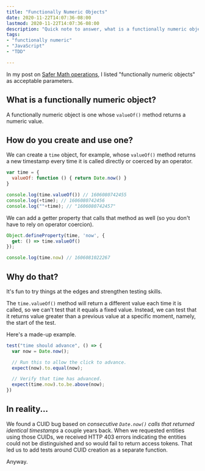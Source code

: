 ```yaml
---
title: "Functionally Numeric Objects"
date: 2020-11-22T14:07:36-08:00
lastmod: 2020-11-22T14:07:36-08:00
description: "Quick note to answer, what is a functionally numeric object and how would you create and use one?"
tags:
- "functionally numeric"
- "JavaScript"
- "TDD"

---
```


In my post on [Safer Math operations](/posts/2020/08/17/safer-math-operations-in-javascript-using-tdd/), I listed "functionally numeric objects" as acceptable parameters.

## What is a functionally numeric object?

A functionally numeric object is one whose `valueOf()` method returns a numeric value.

## How do you create and use one?

We can create a `time` object, for example, whose `valueOf()` method returns a new timestamp every time it is called directly or coerced by an operator.

```js
var time = {
  valueOf: function () { return Date.now() }
}

console.log(time.valueOf()) // 1606080742455
console.log(+time); // 1606080742456
console.log(""+time); // "1606080742457"
```

We can add a getter property that calls that method as well (so you don't have to rely on operator coercion).

```js
Object.defineProperty(time, 'now', {
  get: () => time.valueOf()
});

console.log(time.now) // 1606081022267
```

## Why do that?

It's fun to try things at the edges and strengthen testing skills.

The `time.valueOf()` method will return a different value each time it is called, so we can't test that it equals a fixed value. Instead, we can test that it returns value greater than a previous value at a specific moment, namely, the start of the test.

Here's a made-up example.

```js
test("time should advance", () => {
  var now = Date.now();

  // Run this to allow the click to advance.
  expect(now).to.equal(now);

  // Verify that time has advanced.
  expect(time.now).to.be.above(now);
})

```

## In reality...

We found a CUID bug based on *consecutive `Date.now()` calls that returned identical timestamps* a couple years back. When we requested entities using those CUIDs, we received HTTP 403 errors indicating the entities could not be distinguished and so would fail to return access tokens. That led us to add tests around CUID creation as a separate function.

Anyway.
